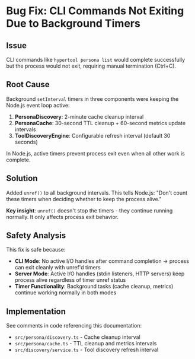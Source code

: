 # Bug Fix: CLI Commands Not Exiting Due to Background Timers

## Issue

CLI commands like `hypertool persona list` would complete successfully but the process would not exit, requiring manual termination (Ctrl+C).

## Root Cause

Background `setInterval` timers in three components were keeping the Node.js event loop active:

1. **PersonaDiscovery**: 2-minute cache cleanup interval
2. **PersonaCache**: 30-second TTL cleanup + 60-second metrics update intervals  
3. **ToolDiscoveryEngine**: Configurable refresh interval (default 30 seconds)

In Node.js, active timers prevent process exit even when all other work is complete.

## Solution

Added `unref()` to all background intervals. This tells Node.js: "Don't count these timers when deciding whether to keep the process alive."

**Key insight**: `unref()` doesn't stop the timers - they continue running normally. It only affects process exit behavior.

## Safety Analysis

This fix is safe because:

- **CLI Mode**: No active I/O handles after command completion → process can exit cleanly with unref'd timers
- **Server Mode**: Active I/O handles (stdin listeners, HTTP servers) keep process alive regardless of timer unref status
- **Timer Functionality**: Background tasks (cache cleanup, metrics) continue working normally in both modes

## Implementation

See comments in code referencing this documentation:

- `src/persona/discovery.ts` - Cache cleanup interval
- `src/persona/cache.ts` - TTL cleanup and metrics intervals
- `src/discovery/service.ts` - Tool discovery refresh interval
